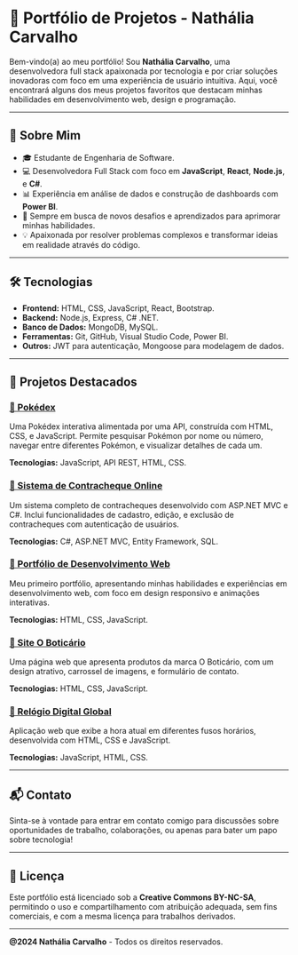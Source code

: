 # 🌟 Portfólio de Projetos - Nathália Carvalho

Bem-vindo(a) ao meu portfólio! Sou **Nathália Carvalho**, uma desenvolvedora full stack apaixonada por tecnologia e por criar soluções inovadoras com foco em uma experiência de usuário intuitiva. Aqui, você encontrará alguns dos meus projetos favoritos que destacam minhas habilidades em desenvolvimento web, design e programação.

---

## 🚀 Sobre Mim

- 🎓 Estudante de Engenharia de Software.
- 💻 Desenvolvedora Full Stack com foco em **JavaScript**, **React**, **Node.js**, e **C#**.
- 📊 Experiência em análise de dados e construção de dashboards com **Power BI**.
- 🌱 Sempre em busca de novos desafios e aprendizados para aprimorar minhas habilidades.
- 💡 Apaixonada por resolver problemas complexos e transformar ideias em realidade através do código.

---

## 🛠️ Tecnologias

- **Frontend:** HTML, CSS, JavaScript, React, Bootstrap.
- **Backend:** Node.js, Express, C# .NET.
- **Banco de Dados:** MongoDB, MySQL.
- **Ferramentas:** Git, GitHub, Visual Studio Code, Power BI.
- **Outros:** JWT para autenticação, Mongoose para modelagem de dados.

---

## 📂 Projetos Destacados

### [📌 Pokédex](#)
Uma Pokédex interativa alimentada por uma API, construída com HTML, CSS, e JavaScript. Permite pesquisar Pokémon por nome ou número, navegar entre diferentes Pokémon, e visualizar detalhes de cada um.

**Tecnologias:** JavaScript, API REST, HTML, CSS.

### [📌 Sistema de Contracheque Online](#)
Um sistema completo de contracheques desenvolvido com ASP.NET MVC e C#. Inclui funcionalidades de cadastro, edição, e exclusão de contracheques com autenticação de usuários.

**Tecnologias:** C#, ASP.NET MVC, Entity Framework, SQL.

### [📌 Portfólio de Desenvolvimento Web](#)
Meu primeiro portfólio, apresentando minhas habilidades e experiências em desenvolvimento web, com foco em design responsivo e animações interativas.

**Tecnologias:** HTML, CSS, JavaScript.

### [📌 Site O Boticário](#)
Uma página web que apresenta produtos da marca O Boticário, com um design atrativo, carrossel de imagens, e formulário de contato.

**Tecnologias:** HTML, CSS, JavaScript.

### [📌 Relógio Digital Global](#)
Aplicação web que exibe a hora atual em diferentes fusos horários, desenvolvida com HTML, CSS e JavaScript.

**Tecnologias:** JavaScript, HTML, CSS.

---

## 📬 Contato

Sinta-se à vontade para entrar em contato comigo para discussões sobre oportunidades de trabalho, colaborações, ou apenas para bater um papo sobre tecnologia!


---

## 📜 Licença

Este portfólio está licenciado sob a **Creative Commons BY-NC-SA**, permitindo o uso e compartilhamento com atribuição adequada, sem fins comerciais, e com a mesma licença para trabalhos derivados.

---

**@2024 Nathália Carvalho** - Todos os direitos reservados.
